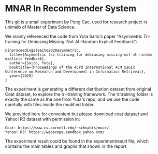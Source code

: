 # MNAR In Recommender System

This git is a small experiment by Peng Cao, used for research project in unimelb of Master of Data Science.

We mainly referenced the code from Yuta Saito's paper "Asymmetric Tri-training for Debiasing Missing-Not-At-Random Explicit Feedback":
```python=
@inproceedings{saito2020asymmetric,
  title={Asymmetric tri-training for debiasing missing-not-at-random explicit feedback},
  author={Saito, Yuta},
  booktitle={Proceedings of the 43rd International ACM SIGIR Conference on Research and Development in Information Retrieval},
  year={2020}
}
```

The experiment is generating a different distribution dataset from original Coat dataset, to explore the tri-training framework. The tritraining folder is exactly the same as the one from Yuta's repo, and we use the code carefully with files inside the modified folder. 

We provided here for convenient but please download coat dataset and Yahoo! R3 dataset with permission in:

```python=
Coat: https://www.cs.cornell.edu/~schnabts/mnar/
Yahoo! R3: https://webscope.sandbox.yahoo.com/
```

The experiment result could be found in the experimentresult file, which contains the main tables and graphs that shown in the report.